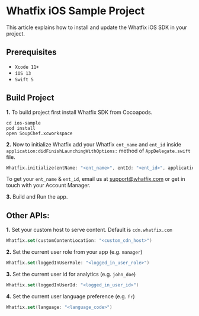 # Whatfix iOS Sample Project

This article explains how to install and update the Whatfix iOS SDK in your project.

## Prerequisites

* `Xcode 11+`
* `iOS 13`
* `Swift 5` 

## Build Project

**1.** To build project first install Whatfix SDK from Cocoapods.

```
cd ios-sample
pod install
open SoupChef.xcworkspace
```

**2.** Now to initialize Whatfix add your Whatfix `ent_name` and `ent_id` inside `application:didFinishLaunchingWithOptions:` method of `AppDelegate.swift` file.

```swift
Whatfix.initialize(entName: "<ent_name>", entId: "<ent_id>", application: application)
```

To get your `ent_name` & `ent_id`, email us at support@whatfix.com or get in touch with your Account Manager.

**3.** Build and Run the app.

## Other APIs:

**1.** Set your custom host to serve content. Default is `cdn.whatfix.com`

```swift
Whatfix.set(customContentLocation: "<custom_cdn_host>")
```

**2.** Set the current user role from your app (e.g. `manager`)

```swift
Whatfix.set(loggedInUserRole: "<logged_in_user_role>")
```

**3.** Set the current user id for analytics (e.g. `john_doe`)

```swift
Whatfix.set(loggedInUserId: "<logged_in_user_id>")
```  

**4.** Set the current user language preference (e.g. `fr`)

```swift
Whatfix.set(language: "<language_code>")
```


